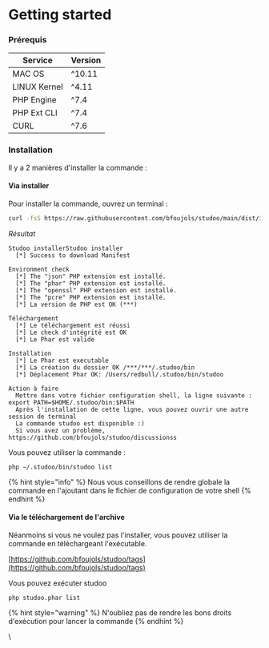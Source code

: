 # Getting started

### Prérequis

| Service      | Version |
| ------------ | ------- |
| MAC OS       | ^10.11  |
| LINUX Kernel | ^4.11   |
| PHP Engine   | ^7.4    |
| PHP Ext CLI  | ^7.4    |
| CURL         | ^7.6    |

### Installation

Il y a 2 manières d'installer la commande :&#x20;

#### Via installer

Pour installer la commande, ouvrez un terminal :

```bash
curl -fsS https://raw.githubusercontent.com/bfoujols/studoo/main/dist/installer.php | php
```

_Résultat_

```shell
Studoo installerStudoo installer
  [*] Success to download Manifest 

Environment check
  [*] The "json" PHP extension est installé.
  [*] The "phar" PHP extension est installé.
  [*] The "openssl" PHP extension est installé.
  [*] The "pcre" PHP extension est installé.
  [*] La version de PHP est OK (***)

Téléchargement
  [*] Le téléchargement est réussi
  [*] Le check d'intégrité est OK
  [*] Le Phar est valide

Installation
  [*] Le Phar est executable
  [*] La création du dossier OK /***/***/.studoo/bin
  [*] Déplacement Phar OK: /Users/redbull/.studoo/bin/studoo

Action à faire
  Mettre dans votre fichier configuration shell, la ligne suivante :  export PATH=$HOME/.studoo/bin:$PATH
  Après l'installation de cette ligne, vous pouvez ouvrir une autre session de terminal
  La commande studoo est disponible :)
  Si vous avez un problème, https://github.com/bfoujols/studoo/discussionss
```

Vous pouvez utiliser la commande :

```shell
php ~/.studoo/bin/studoo list
```

{% hint style="info" %}
Nous vous conseillons de rendre globale la commande en l'ajoutant dans le fichier de configuration de votre shell
{% endhint %}

#### Via le téléchargement de l'archive

Néanmoins si vous ne voulez pas l'installer, vous pouvez utiliser la commande en téléchargeant l'exécutable.

[https://github.com/bfoujols/studoo/tags](https://github.com/bfoujols/studoo/tags)

Vous pouvez exécuter studoo&#x20;

```
php studoo.phar list
```

{% hint style="warning" %}
N'oubliez pas de rendre les bons droits d'exécution pour lancer la commande
{% endhint %}



\
